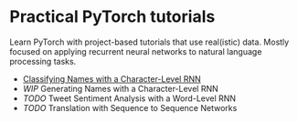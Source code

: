 # Practical PyTorch tutorials

Learn PyTorch with project-based tutorials that use real(istic) data. Mostly focused on applying recurrent neural networks to natural language processing tasks.

* [Classifying Names with a Character-Level RNN](https://github.com/spro/practical-pytorch/blob/master/char-rnn-classification/char-rnn-classification.ipynb)
* *WIP* Generating Names with a Character-Level RNN
* *TODO* Tweet Sentiment Analysis with a Word-Level RNN
* *TODO* Translation with Sequence to Sequence Networks
